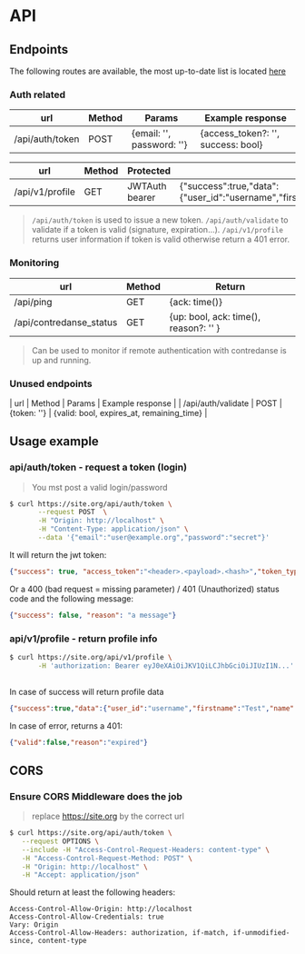 # API

## Endpoints

The following routes are available, the most up-to-date list is located [here](../config/routes.php)

### Auth related

| url                | Method  | Params                    | Example response                          |
|--------------------|---------|---------------------------|-------------------------------------------|
| /api/auth/token    | POST    | {email: '', password: ''} | {access_token?: '', success: bool}        |

| url                | Method  | Protected       | Example response                 |
|--------------------|---------|-----------------|----------------------------------|
| /api/v1/profile    | GET     | JWTAuth bearer  | {"success":true,"data":{"user_id":"username","firstname":"Test","name":"Demo","email":"username@example.com"}} | 


> `/api/auth/token` is used to issue a new token. `/api/auth/validate` to validate if a token 
> is valid (signature, expiration...). `/api/v1/profile` returns user information if token is valid
> otherwise return a 401 error.


### Monitoring 

| url                       | Method   | Return                                |
|---------------------------|----------|---------------------------------------|
| /api/ping                 | GET      | {ack: time()}                         |
| /api/contredanse_status   | GET      | {up: bool, ack: time(), reason?: '' } |  

> Can be used to monitor if remote authentication with contredanse is up and running.

### Unused endpoints

| url                | Method  | Params                    | Example response                          |
| /api/auth/validate | POST    | {token: ''}               | {valid: bool, expires_at, remaining_time} |


## Usage example

### api/auth/token - request a token (login)

> You mst post a valid login/password

```bash
$ curl https://site.org/api/auth/token \
       --request POST  \
       -H "Origin: http://localhost" \
       -H "Content-Type: application/json" \
       --data '{"email":"user@example.org","password":"secret"}'
```

It will return the jwt token: 

```json
{"success": true, "access_token":"<header>.<payload>.<hash>","token_type":"api_auth"}
```

Or a 400 (bad request = missing parameter) / 401 (Unauthorized) status code and the following message:

```json
{"success": false, "reason": "a message"}
```

### api/v1/profile - return profile info 

```bash
$ curl https://site.org/api/v1/profile \
       -H 'authorization: Bearer eyJ0eXAiOiJKV1QiLCJhbGciOiJIUzI1N...' 
       
```
In case of success will return profile data

```json
{"success":true,"data":{"user_id":"username","firstname":"Test","name":"Demo","email":"username@example.com"}}
```

In case of error, returns a 401:

```json
{"valid":false,"reason":"expired"}
```

## CORS

### Ensure CORS Middleware does the job

> replace https://site.org by the correct url

```bash 
$ curl https://site.org/api/auth/token \
   --request OPTIONS \
   --include -H "Access-Control-Request-Headers: content-type" \
   -H "Access-Control-Request-Method: POST" \
   -H "Origin: http://localhost" \
   -H "Accept: application/json"
```

Should return at least the following headers:

```
Access-Control-Allow-Origin: http://localhost
Access-Control-Allow-Credentials: true
Vary: Origin
Access-Control-Allow-Headers: authorization, if-match, if-unmodified-since, content-type
```

